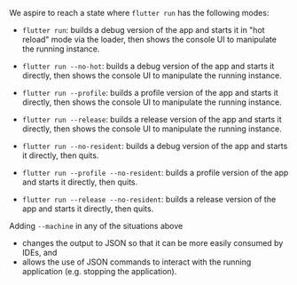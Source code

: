 We aspire to reach a state where `flutter run` has the following modes:

- `flutter run`: builds a debug version of the app and starts it in "hot reload" mode via the loader, then shows the console UI to manipulate the running instance.
- `flutter run --no-hot`: builds a debug version of the app and starts it directly, then shows the console UI to manipulate the running instance.
- `flutter run --profile`: builds a profile version of the app and starts it directly, then shows the console UI to manipulate the running instance.
- `flutter run --release`: builds a release version of the app and starts it directly, then shows the console UI to manipulate the running instance.

- `flutter run --no-resident`: builds a debug version of the app and starts it directly, then quits.
- `flutter run --profile --no-resident`: builds a profile version of the app and starts it directly, then quits.
- `flutter run --release --no-resident`: builds a release version of the app and starts it directly, then quits.

Adding `--machine` in any of the situations above
* changes the output to JSON so that it can be more easily consumed by IDEs, and
* allows the use of JSON commands to interact with the running application (e.g. stopping the application).